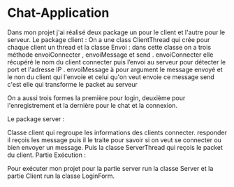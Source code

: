 # Chat-Application
Dans mon projet j'ai réalisé deux package un pour le client et l'autre pour le serveur.
Le package client :
On a une class ClientThread qui crée pour chaque client un thread
et la classe Envoi : dans cette classe on a trois méthode envoiConnecter , envoiMessage  et send .
envoiConnecter elle récupéré le nom du client connecter puis  l’envoi au serveur pour détecter le port et l'adresse IP .
envoiMessage à pour argument le message envoyé et le non du client qui l'envoie et celui qu'on veut envoie ce message
send c'est elle qui transforme le packet au serveur

On a aussi trois formes la première pour login, deuxième pour l'enregistrement et la dernière pour le chat et la connexion.

Le package server :

Classe client qui regroupe les informations des clients connecter.
responder il reçois les message puis il le traite pour savoir si on veut se connecter ou bien envoyer un message.
Puis la classe ServerThread qui reçois le packet du client.
Partie Exécution :

Pour exécuter mon projet pour la partie server run la classe Server et la partie Client run la classe LoginForm.

